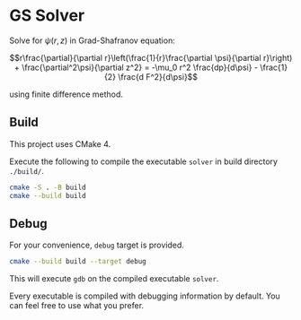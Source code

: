 # GS Solver

Solve for $\psi(r, z)$ in Grad-Shafranov equation:
```math
r\frac{\partial}{\partial r}\left(\frac{1}{r}\frac{\partial \psi}{\partial r}\right) + \frac{\partial^2\psi}{\partial z^2} = -\mu_0 r^2 \frac{dp}{d\psi} - \frac{1}{2} \frac{d F^2}{d\psi}
```
using finite difference method.


## Build

This project uses CMake 4.

Execute the following to compile the executable `solver`
in build directory `./build/`.
```sh
cmake -S . -B build
cmake --build build
```


## Debug

For your convenience, `debug` target
is provided.
```sh
cmake --build build --target debug
```
This will execute `gdb` on the compiled executable `solver`.

Every executable is compiled with debugging information by default.
You can feel free to use what you prefer.
